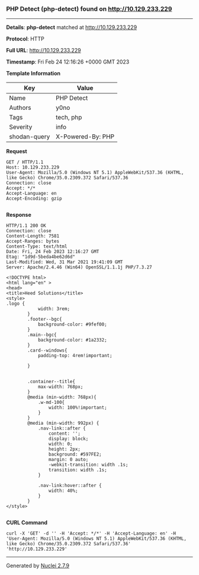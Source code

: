 ### PHP Detect (php-detect) found on http://10.129.233.229
---
**Details**: **php-detect**  matched at http://10.129.233.229

**Protocol**: HTTP

**Full URL**: http://10.129.233.229

**Timestamp**: Fri Feb 24 12:16:26 +0000 GMT 2023

**Template Information**

| Key | Value |
|---|---|
| Name | PHP Detect |
| Authors | y0no |
| Tags | tech, php |
| Severity | info |
| shodan-query | X-Powered-By: PHP |

**Request**
```http
GET / HTTP/1.1
Host: 10.129.233.229
User-Agent: Mozilla/5.0 (Windows NT 5.1) AppleWebKit/537.36 (KHTML, like Gecko) Chrome/35.0.2309.372 Safari/537.36
Connection: close
Accept: */*
Accept-Language: en
Accept-Encoding: gzip


```

**Response**
```http
HTTP/1.1 200 OK
Connection: close
Content-Length: 7581
Accept-Ranges: bytes
Content-Type: text/html
Date: Fri, 24 Feb 2023 12:16:27 GMT
Etag: "1d9d-5beda4be62d6d"
Last-Modified: Wed, 31 Mar 2021 19:41:09 GMT
Server: Apache/2.4.46 (Win64) OpenSSL/1.1.1j PHP/7.3.27

<!DOCTYPE html>
<html lang="en" >
<head>
<title>Heed Solutions</title> 
<style>
.logo {
            width: 3rem;
        }
        .footer--bgc{
            background-color: #9fef00;
        }
        .main--bgc{
            background-color: #1a2332;
        }
        .card--windows{
            padding-top: 4rem!important;
            
        }

       
        .container--title{
            max-width: 768px;
        }
        @media (min-width: 768px){
            .w-md-100{
                width: 100%!important;
            }
        }
        @media (min-width: 992px) {
            .nav-link::after {
                content: '';
                display: block;
                width: 0;
                height: 2px;
                background: #597FE2;
                margin: 0 auto;
                -webkit-transition: width .1s;
                transition: width .1s;
            }

            .nav-link:hover::after {
                width: 40%;
            }
        }
</style>


```


**CURL Command**
```
curl -X 'GET' -d '' -H 'Accept: */*' -H 'Accept-Language: en' -H 'User-Agent: Mozilla/5.0 (Windows NT 5.1) AppleWebKit/537.36 (KHTML, like Gecko) Chrome/35.0.2309.372 Safari/537.36' 'http://10.129.233.229'
```
---
Generated by [Nuclei 2.7.9](https://github.com/projectdiscovery/nuclei)